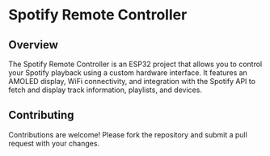 # Spotify Remote Controller

## Overview

The Spotify Remote Controller is an ESP32 project that allows you to control your Spotify playback using a custom hardware interface. It features an AMOLED display, WiFi connectivity, and integration with the Spotify API to fetch and display track information, playlists, and devices.

## Contributing
Contributions are welcome! Please fork the repository and submit a pull request with your changes.